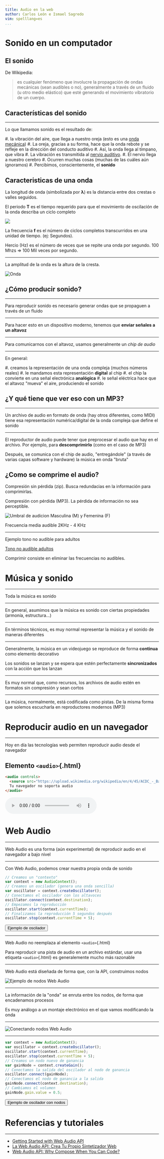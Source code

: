 ```yaml
---
title: Audio en la web
author: Carlos León e Ismael Sagredo
vim: spelllang=es
...
```


# Sonido en un computador

## El sonido




De Wikipedia:

> es cualquier fenómeno que involucre la propagación de ondas mecánicas (sean
> audibles o no), generalmente a través de un fluido (u otro medio elástico)
> que esté generando el movimiento vibratorio de un cuerpo.

## Características del sonido

---

Lo que llamamos sonido es el resultado de:

#. la vibración del aire, que llega a nuestro oreja (esto es una [onda
mecánica](https://es.wikipedia.org/wiki/Onda_mec%C3%A1nica))
#. La oreja, gracias a su forma, hace que la onda rebote y se refleje en la
dirección del conducto auditivo
#. Así, la onda llega al tímpano, que vibra
#. La vibración es transmitida al [nervio
auditivo](https://es.wikipedia.org/wiki/Nervio_vestibulococlear).
#. El nervio llega a nuestro cerebro
#. Ocurren muchas cosas (muchas de las cuáles aún ignoramos)
#. Percibimos, conscientemente, el **sonido**


## Caracteristicas de una onda

La longitud de onda (simbolizada por **λ**)  es la distancia entre dos crestas o valles seguidos.

El periodo **T** es el tiempo requerido para que el movimiento de oscilación de la onda describa un ciclo completo

![](imgs/frecuencia.svg)

La frecuencia **f** es el número de ciclos completos transcurridos en una unidad de tiempo. (ej: Segundos). 

Hercio (Hz) es el número de veces que se repite una onda por segundo. 100 Mhzs => 100 Mil veces por segundo.

---

La amplitud de la onda es la altura de la cresta.


![Onda](imgs/nonsinusoidal_wavelength.jpg)


## ¿Cómo producir sonido?

---

Para reproducir sonido es necesario generar ondas que se propaguen a través de
un fluido

---

Para hacer esto en un dispositivo moderno, tenemos que **enviar señales a un
altavoz**

---

Para comunicarnos con el altavoz, usamos generalmente un *chip de audio*

---

En general:

#. creamos la representación de una onda compleja (muchos números
reales)
#. le mandamos esta representación **digital** al chip
#. el chip la convierte en una señal electrónica **analógica**
#. le señal eléctrica hace que el altavoz "mueva" el aire, produciendo el
sonido

## ¿Y qué tiene que ver eso con un MP3?

---

Un archivo de audio en formato de onda (hay otros diferentes, como MIDI) tiene
esa representación numérica/digital de la onda compleja que define el sonido

---

El reproductor de audio puede tener que preprocesar el audio que hay en el
archivo. Por ejemplo, para **descomprimirlo** (como en el caso de MP3)

Después, se comunica con el chip de audio, "entregándole" (a
través de varias capas software y hardware) la música en onda "bruta"


## ¿Como se comprime el audio?

Compresión sin pérdida (zip). Busca redundacias en la información para comprimirlas.

Compresión con pérdida (MP3). La pérdida de información no sea perceptible.

![Umbral de audicion Masculina (M) y Femenina (F)](imgs/umbral.png)

Frecuencia media audible 2KHz - 4 KHz 

---


Ejemplo tono no audible para adultos

[Tono no audible adultos](https://www.youtube.com/watch?v=Ez93oblQAJg)

Comprimir consiste en eliminar las frecuencias no audibles.



# Música y sonido

---

Toda la música es sonido

---

En general, asumimos que la música es sonido con ciertas propiedades (armonía,
estructura...)

---

En términos técnicos, es muy normal representar la música y el sonido de
maneras diferentes

---

Generalmente, la música en un videojuego se reproduce de forma **continua** como elemento
decorativo

Los sonidos se lanzan y se espera que estén perfectamente **sincronizados** con la
acción que los lanzan

---

Es muy normal que, como recursos, los archivos de audio estén en formatos sin
compresión y sean cortos

---

La música, normalmente, está codificada como pistas. De la misma forma que
solemos escucharla en reproductores modernos (MP3)



# Reproducir audio en un navegador

---

Hoy en día las tecnologías web permiten reproducir audio desde el navegador 

## Elemento `<audio>`{.html}

```html
<audio controls>
  <source src="https://upload.wikimedia.org/wikipedia/en/4/45/ACDC_-_Back_In_Black-sample.ogg" type="audio/ogg">
  Tu navegador no soporta audio
</audio>
```

<audio controls>
  <source src="https://upload.wikimedia.org/wikipedia/en/4/45/ACDC_-_Back_In_Black-sample.ogg" type="audio/ogg">
  Tu navegador no soporta audio
</audio>

# Web Audio

---

Web Audio es una forma (aún experimental) de reproducir audio en el navegador a
bajo nivel

---


Con Web Audio, podemos crear nuestra propia onda de sonido

```js
// Creamos un "contexto"
var context = new AudioContext();
// Creamos un oscilador (genera una onda sencilla)
var oscillator = context.createOscillator();
// Conectamos el oscilador con los altavoces
oscillator.connect(context.destination);
// Empezamos la reproducción
oscillator.start(context.currentTime);
// Finalizamos la reproducción 5 segundos después
oscillator.stop(context.currentTime + 5);
```


<script type="text/javascript">
function play() {
    var context = new AudioContext();
    var oscillator = context.createOscillator();
    oscillator.connect(context.destination);
    oscillator.start(context.currentTime);
    oscillator.stop(context.currentTime + 5);
}
</script>

<button onclick="play()">Ejemplo de oscilador</button>


---

Web Audio no reemplaza al elemento `<audio>`{.html}

Para reproducir una pista de audio en un archivo estándar, usar una etiqueta
`<audio>`{.html} es generalemente mucho más razonable

---

Web Audio está diseñada de forma que, con la API, construimos nodos 

![Ejemplo de nodos Web Audio](https://mdn.mozillademos.org/files/5183/WebAudioGenerics.png)

---

La información de la "onda" se enruta entre los nodos, de forma que encadenamos
procesos

Es muy análogo a un montaje electrónico en el que vamos modificando la onda

---

![Conectando nodos Web Audio](nodos.dot.svg)

---

```js
var context = new AudioContext();
var oscillator = context.createOscillator();
oscillator.start(context.currentTime);
oscillator.stop(context.currentTime + 5);
// Creamos un nodo nuevo de ganancia
var gainNode = context.createGain();
// Conectamos la salida del oscilador al nodo de ganancia
oscillator.connect(gainNode);
// Conectamos el nodo de ganancia a la salida
gainNode.connect(context.destination);
// Cambiamos el volumen
gainNode.gain.value = 0.5;
```


<script type="text/javascript">
function play2() {
    var context = new AudioContext();
    var oscillator = context.createOscillator();
    // oscillator.connect(context.destination);
    oscillator.start(context.currentTime);
    oscillator.stop(context.currentTime + 5);
    var gainNode = context.createGain();
    oscillator.connect(gainNode);
    // Connect the gain node to the destination.
    gainNode.connect(context.destination);
    gainNode.gain.value = 0.5;
}
</script>

<button onclick="play2()">Ejemplo de oscilador con nodos</button>


# Referencias y tutoriales

---

- [Getting Started with Web Audio API](https://www.html5rocks.com/en/tutorials/webaudio/intro/)
- [La Web Audio API: Crea Tu Propio Sintetizador Web](https://code.tutsplus.com/es/tutorials/the-web-audio-api-make-your-own-web-synthesizer--cms-23887)
- [Web Audio API: Why Compose When You Can Code?](https://www.toptal.com/web/web-audio-api-tutorial)
